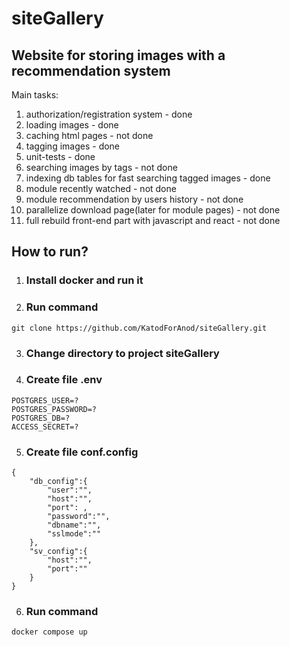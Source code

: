 # siteGallery
## Website for storing images with a recommendation system
Main tasks:
1. authorization/registration system - done
2. loading images - done
4. caching html pages - not done
5. tagging images - done
6. unit-tests - done
7. searching images by tags - not done
8. indexing db tables for fast searching tagged images - done
9. module recently watched - not done
10. module recommendation by users history - not done
11. parallelize download page(later for module pages) - not done
12. full rebuild front-end part with javascript and react - not done

## How to run?
1. ### Install docker and run it
2. ### Run command
```
git clone https://github.com/KatodForAnod/siteGallery.git
```
3. ### Change directory to project siteGallery
4. ### Create file .env
```
POSTGRES_USER=?
POSTGRES_PASSWORD=?
POSTGRES_DB=?
ACCESS_SECRET=?
```
5. ### Create file conf.config
```
{
    "db_config":{
        "user":"",
        "host":"",
        "port": ,
        "password":"",
        "dbname":"",
        "sslmode":""
    },
    "sv_config":{
        "host":"",
        "port":""
    }
}
```
6. ### Run command
```
docker compose up
```
